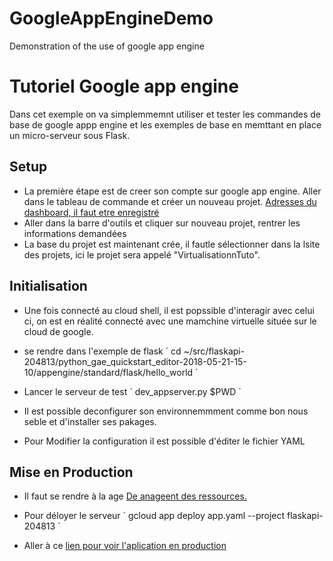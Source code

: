 # GoogleAppEngineDemo
Demonstration of the use of google app engine

# Tutoriel Google app engine

Dans cet exemple on va simplemmemnt utiliser et tester les commandes de base de google appp engine et les exemples de base en memttant en place un micro-serveur sous Flask.


## Setup 

* La première étape est de creer son compte sur google app engine.
Aller dans le tableau de commande et créer un nouveau projet.
[Adresses du dashboard, il faut etre enregistré](https://console.cloud.google.com/home/)
* Aller dans la barre d'outils et cliquer sur nouveau  projet, rentrer les informations demandées
* La base du projet est maintenant crée, il fautle sélectionner dans la lsite des projets, ici le projet sera appelé "VirtualisationnTuto".

## Initialisation

* Une fois connecté au cloud shell, il est popssible d'interagir avec celui ci, on est en réalité connecté avec une mamchine virtuelle située sur le cloud de google. 

* se rendre dans l'exemple de flask ´ cd ~/src/flaskapi-204813/python_gae_quickstart_editor-2018-05-21-15-10/appengine/standard/flask/hello_world ´

* Lancer le serveur de test ´ dev_appserver.py $PWD ´

* Il est possible deconfigurer son environnemmment comme bon nous seble et d'installer ses pakages. 

* Pour Modifier la configuration il est possible d'éditer le fichier YAML

## Mise en Production

* Il faut se rendre à la age [De anageent des ressources. ](https://console.cloud.google.com/appengine?project=flaskapi-204813&serviceId=default&duration=PT1H)



* Pour déloyer le serveur ´ gcloud app deploy app.yaml --project flaskapi-204813 ´

* Aller à ce [lien pour voir l'aplication en production](https://flaskapi-204813.appspot.com/)






